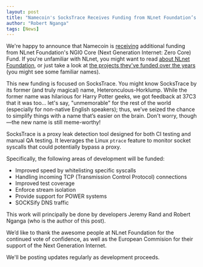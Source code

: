 ```yaml
---
layout: post
title: "Namecoin's SocksTrace Receives Funding from NLnet Foundation’s NGI0 Core Fund"
author: "Robert Nganga"
tags: [News]
---
```


We're happy to announce that Namecoin is [receiving](https://nlnet.nl/news/2024/20241003-announcing-Core-call.html) additional funding from NLnet Foundation's NGI0 Core (Next Generation Internet: Zero Core) Fund. If you're unfamiliar with NLnet, you might want to read [about NLnet Foundation](https://nlnet.nl/foundation/), or just take a look at [the projects they've funded over the years](https://nlnet.nl/thema/index.html) (you might see some familiar names). 

This new funding is focused on SocksTrace. You might know SocksTrace by its former (and truly magical) name, Heteronculous-Horklump. While the former name was hilarious for Harry Potter geeks, we got feedback at 37C3 that it was too... let's say, "unmemorable" for the rest of the world (especially for non-native English speakers); thus, we’ve seized the chance to simplify things with a name that’s easier on the brain. Don't worry, though—the new name is still meme-worthy!

SocksTrace is a proxy leak detection tool designed for both CI testing and manual QA testing. It leverages the Linux `ptrace` feature to monitor socket syscalls that could potentially bypass a proxy.

Specifically, the following areas of development will be funded:

* Improved speed by whitelisting specific syscalls
* Handling incoming TCP (Transmission Control Protocol) connections
* Improved test coverage
* Enforce stream isolation
* Provide support for POWER systems
* SOCKSify DNS traffic

This work will principally be done by developers Jeremy Rand and Robert Nganga (who is the author of this post).

We’d like to thank the awesome people at NLnet Foundation for the continued vote of confidence, as well as the European Commision for their support of the Next Generation Internet.

We'll be posting updates regularly as development proceeds.
